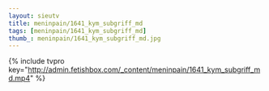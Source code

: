 ```yaml
--- 
layout: sieutv
title: meninpain/1641_kym_subgriff_md
tags: [meninpain/1641_kym_subgriff_md]
thumb_: meninpain/1641_kym_subgriff_md.jpg
---
```

{% include tvpro key="http://admin.fetishbox.com/_content/meninpain/1641_kym_subgriff_md.mp4" %} 
